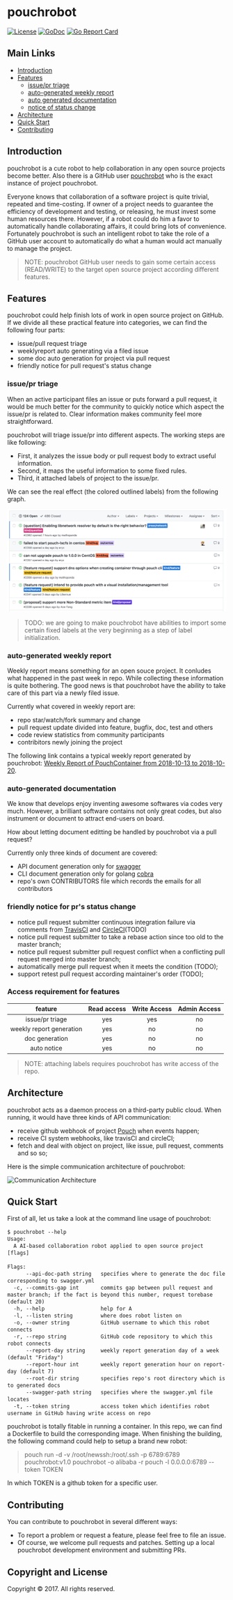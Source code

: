 # pouchrobot
[![License](https://img.shields.io/badge/license-Apache%202-4EB1BA.svg)](https://www.apache.org/licenses/LICENSE-2.0.html)
[![GoDoc](https://godoc.org/github.com/pouchcontainer/pouchrobot?status.svg)](https://godoc.org/github.com/pouchcontainer/pouchrobot)
[![Go Report Card](https://goreportcard.com/badge/github.com/pouchcontainer/pouchrobot)](https://goreportcard.com/report/github.com/pouchcontainer/pouchrobot)

## Main Links

- [Introduction](#introduction)
- [Features](#features)
  - [issue/pr triage](#issuepr-triage)
  - [auto-generated weekly report](#auto-generated-weekly-report)
  - [auto generated documentation](#auto-generated-documentation)
  - [notice of status change](#friendly-notice-for-prs-status-change)
- [Architecture](#architecture)
- [Quick Start](#quick-start)
- [Contributing](#contributing)

## Introduction

pouchrobot is a cute robot to help collaboration in any open source projects become better. Also there is a GitHub user [pouchrobot](https://github.com/pouchrobot) who is the exact instance of project pouchrobot.

Everyone knows that collaboration of a software project is quite trivial, repeated and time-costing. If owner of a project needs to guarantee the efficiency of development and testing, or releasing, he must invest some human resources there. However, if a robot could do him a favor to automatically handle collaborating affairs, it could bring lots of convenience. Fortunately pouchrobot is such an intelligent robot to take the role of a GitHub user account to automatically do what a human would act manually to manage the project.

> NOTE: pouchrobot GitHub user needs to gain some certain access (READ/WRITE) to the target open source project according different features.

## Features

pouchrobot could help finish lots of work in open source project on GitHub. If we divide all these practical feature into categories, we can find the following four parts:

* issue/pull request triage
* weeklyreport auto generating via a filed issue
* some doc auto generation for project via pull request
* friendly notice for pull request's status change

### issue/pr triage

When an active participant files an issue or puts forward a pull request, it would be much better for the community to quickly notice which aspect the issue/pr is related to. Clear information makes community feel more straightforward. 

pouchrobot will triage issue/pr into different aspects. The working steps are like following:

* First, it analyzes the issue body or pull request body to extract useful information. 
* Second, it maps the useful information to some fixed rules. 
* Third, it attached labels of project to the issue/pr.

We can see the real effect (the colored outlined labels) from the following graph.

![triage-labels](./docs/static_files/triage-example.png)

> TODO: we are going to make pouchrobot have abilities to import some certain fixed labels at the very beginning as a step of label initialization.

### auto-generated weekly report

Weekly report means something for an open souce project. It conludes what happened in the past week in repo. While collecting these information is quite bothering. The good news is that pouchrobot have the ability to take care of this part via a newly filed issue.

Currently what covered in weekly report are:

* repo star/watch/fork summary and change
* pull request update divided into feature, bugfix, doc, test and others
* code review statistics from community participants
* contribitors newly joining the project

The following link contains a typical weekly report generated by pouchrobot: [Weekly Report of PouchContainer from 2018-10-13 to 2018-10-20](https://github.com/alibaba/pouch/issues/2337).

### auto-generated documentation

We know that develops enjoy inventing awesome softwares via codes very much. However, a brilliant software contains not only great codes, but also instrument or document to attract end-users on board.

How about letting document editting be handled by pouchrobot via a pull request?

Currently only three kinds of document are covered:

* API document generation only for [swagger](https://swagger.io/)
* CLI document generation only for golang [cobra](https://github.com/spf13/cobra)
* repo's own CONTRIBUTORS file which records the emails for all contributors

### friendly notice for pr's status change

* notice pull request submitter continuous integration failure via comments from [TravisCI](https://travis-ci.org/) and [CircleCI](http://circleci.com/)(TODO)
* notice pull request submitter to take a rebase action since too old to the master branch;
* notice pull request submitter pull request conflict when a conflicting pull request merged into master branch;
* automatically merge pull request when it meets the condition (TODO);
* support retest pull request according maintainer's order (TODO);

### Access requirement for features

|feature|Read access|Write Access|Admin Access|
|:-:|:-:|:-:|:-:|
|issue/pr triage|yes|yes|no|
|weekly report generation|yes|no|no|
|doc generation|yes|no|no|
|auto notice|yes|no|no|

> NOTE: attaching labels requires pouchrobot has write access of the repo.

## Architecture

pouchrobot acts as a daemon process on a third-party public cloud. When running, it would have three kinds of API communication:

* receive github webhook of project [Pouch](https://github.com/alibaba/pouch) when events happen;
* receive CI system webhooks, like travisCI and circleCI;
* fetch and deal with object on project, like issue, pull request, comments and so so;

Here is the simple communication architecture of pouchrobot:

![Communication Architecture](docs/static_files/pouchrobot-arch.png)

## Quick Start

First of all, let us take a look at the command line usage of pouchrobot:

```
$ pouchrobot --help
Usage:
  A AI-based collaboration robot applied to open source project [flags]

Flags:
      --api-doc-path string   specifies where to generate the doc file corresponding to swagger.yml
  -c, --commits-gap int       commits gap between pull request and master branch; if the fact is beyond this number, request torebase (default 20)
  -h, --help                  help for A
  -l, --listen string         where does robot listen on
  -o, --owner string          GitHub username to which this robot connects
  -r, --repo string           GitHub code repository to which this robot connects
      --report-day string     weekly report generation day of a week (default "Friday")
      --report-hour int       weekly report generation hour on report-day (default 7)
      --root-dir string       specifies repo's root directory which is to generated docs
      --swagger-path string   specifies where the swagger.yml file locates
  -t, --token string          access token which identifies robot username in GitHub having write access on repo
```

pouchrobot is totally fitable in running a container. In this repo, we can find a Dockerfile to build the corresponding image. When finishing the building, the following command could help to setup a brand new robot:

> pouch run -d -v /root/newssh:/root/.ssh -p 6789:6789 pouchrobot:v1.0 pouchrobot -o alibaba -r pouch -l 0.0.0.0:6789 --token TOKEN

In which TOKEN is a github token for a specific user.

## Contributing

You can contribute to pouchrobot in several different ways:

* To report a problem or request a feature, please feel free to file an issue.
* Of course, we welcome pull requests and patches. Setting up a local pouchrobot development environment and submitting PRs.

## Copyright and License

Copyright © 2017. All rights reserved.
